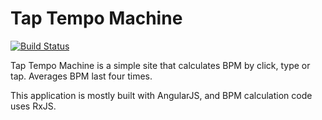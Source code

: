 # Tap Tempo Machine

[![Build Status](https://travis-ci.org/distkloc/tap-tempo-machine.svg?branch=master)](https://travis-ci.org/distkloc/tap-tempo-machine)

Tap Tempo Machine is a simple site that calculates BPM by click, type or tap.
Averages BPM last four times.

This application is mostly built with AngularJS, and BPM calculation code uses RxJS.
